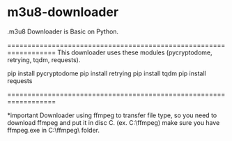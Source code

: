 # m3u8-downloader

.m3u8 Downloader is Basic on Python.

==================================================================
This downloader uses these modules (pycryptodome, retrying, tqdm, requests).

pip install pycryptodome
pip install retrying
pip install tqdm
pip install requests

==================================================================

*important
Downloader using ffmpeg to transfer file type,
so you need to download ffmpeg and put it in disc C. (ex. C:\ffmpeg)
make sure you have ffmpeg.exe in C:\ffmpeg\ folder.









